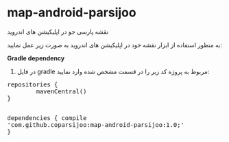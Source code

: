 # map-android-parsijoo
نقشه پارسی جو در اپلیکیشن های اندروید


به منظور استفاده از ابزار نقشه خود در اپلیکیشن های اندروید به صورت زیر عمل نمایید:

<p><strong>Gradle dependency</strong></p>

1) در فایل gradle مربوط به پروژه کد زیر را در قسمت مشخص شده وارد نمایید:

<div class="highlight highlight-source-groovy">
<pre>repositories {
        mavenCentral()
}

dependencies {
    compile <span class="pl-s"><span class="pl-pds">'</span>com.github.coparsijoo:map-android-parsijoo:1.0;<span class="pl-pds">'</span></span>
}</pre></div>
